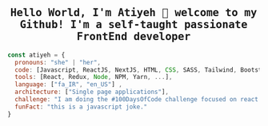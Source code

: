 
<h2 align="center"><samp> Hello World, I'm Atiyeh 👋 welcome to my Github! I'm a self-taught passionate FrontEnd developer </samp></h2>




```javascript
const atiyeh = {
  pronouns: "she" | "her",
  code: [Javascript, ReactJS, NextJS, HTML, CSS, SASS, Tailwind, Bootstrap],
  tools: [React, Redux, Node, NPM, Yarn, ...],
  language: ["fa_IR", "en_US"] ,
  architecture: ["Single page applications"],
  challenge: "I am doing the #100DaysOfCode challenge focused on react and typescript" ,
  funFact: "this is a javascript joke."
}
```


